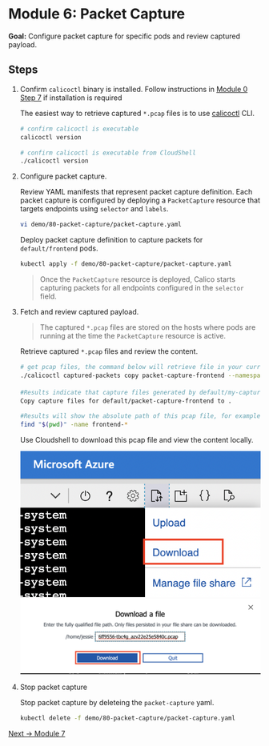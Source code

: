 # Module 6: Packet Capture

**Goal:** Configure packet capture for specific pods and review captured payload.

## Steps

1. Confirm `calicoctl` binary is installed. Follow instructions in [Module 0 Step 7](./creating-aks-cluster.md) if installation is required

    The easiest way to retrieve captured `*.pcap` files is to use [calicoctl](https://docs.tigera.io/maintenance/clis/calicoctl/) CLI.

    ```bash
    # confirm calicoctl is executable
    calicoctl version
    ```
    
    ```bash
    # confirm calicoctl is executable from CloudShell
    ./calicoctl version
    ```


2. Configure packet capture.

    Review YAML manifests that represent packet capture definition. Each packet capture is configured by deploying a `PacketCapture` resource that targets endpoints using `selector` and `labels`.

    ```bash
    vi demo/80-packet-capture/packet-capture.yaml
    ```
    
    Deploy packet capture definition to capture packets for `default/frontend` pods.

    ```bash
    kubectl apply -f demo/80-packet-capture/packet-capture.yaml
    ```

    >Once the `PacketCapture` resource is deployed, Calico starts capturing packets for all endpoints configured in the `selector` field.


3. Fetch and review captured payload.

    >The captured `*.pcap` files are stored on the hosts where pods are running at the time the `PacketCapture` resource is active.

    Retrieve captured `*.pcap` files and review the content.

    ```bash
    # get pcap files, the command below will retrieve file in your current folder, you can also use the "--dest=PATH" for choosing a different folder.
    ./calicoctl captured-packets copy packet-capture-frontend --namespace default

    #Results indicate that capture files generated by default/my-capture were successfully copied to the current directory.
    Copy capture files for default/packet-capture-frontend to .
    ```

    ```bash
    #Results will show the absolute path of this pcap file, for example "/home/jessie/test/calico-oss-aks/frontend-76ff9556-tbc4g_azv22e25e5840c.pcap".
    find "$(pwd)" -name frontend-*
    ```
    
    Use Cloudshell to download this pcap file and view the content locally.

    ![cloudshell](../img/cloudshell.png)
    ![download](../img/download.png)
    
    

4. Stop packet capture

    Stop packet capture by deleteing the `packet-capture` yaml.

    ```bash
    kubectl delete -f demo/80-packet-capture/packet-capture.yaml
    ```

[Next -> Module 7](../calicocloud/anomaly-detection.md)
